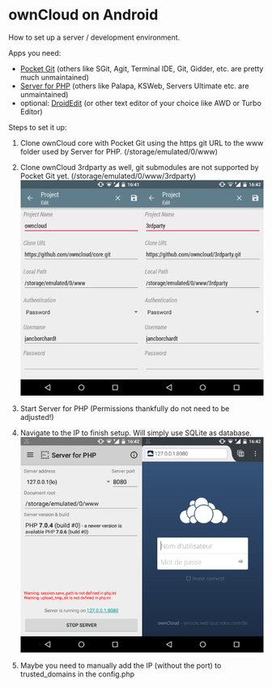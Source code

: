 # ownCloud on Android

How to set up a server / development environment.

Apps you need:
- [Pocket Git](https://play.google.com/store/apps/details?id=com.aor.pocketgit) (others like SGit, Agit, Terminal IDE, Git, Gidder, etc. are pretty much unmaintained)
- [Server for PHP](https://play.google.com/store/apps/details?id=com.esminis.server.php) (others like Palapa, KSWeb, Servers Ultimate etc. are unmaintained)
- optional: [DroidEdit](https://play.google.com/store/apps/details?id=com.aor.droidedit) (or other text editor of your choice like AWD or Turbo Editor)

Steps to set it up:

1. Clone ownCloud core with Pocket Git using the https git URL to the www folder used by Server for PHP. (/storage/emulated/0/www)
2. Clone ownCloud 3rdparty as well, git submodules are not supported by Pocket Git yet. (/storage/emulated/0/www/3rdparty)
![](android-git.png)

3. Start Server for PHP (Permissions thankfully do not need to be adjusted!)
4. Navigate to the IP to finish setup. Will simply use SQLite as database.
![](android-server.png)

5. Maybe you need to manually add the IP (without the port) to trusted_domains in the config.php
